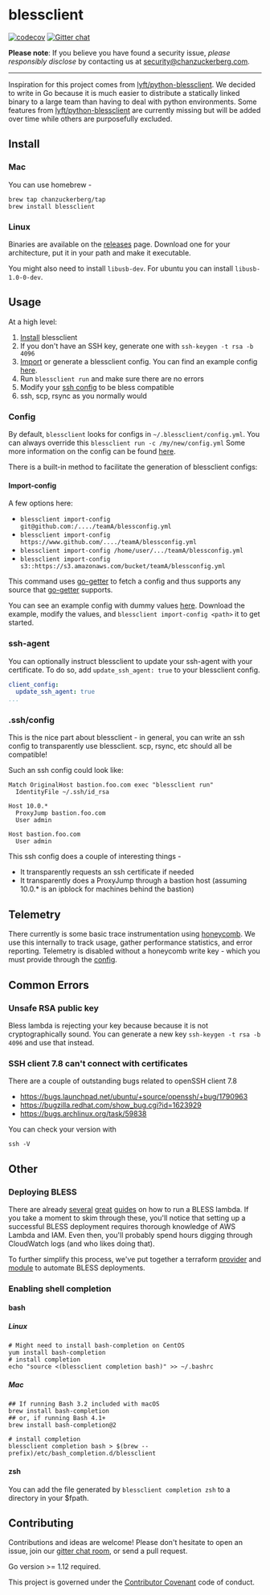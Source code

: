 # blessclient
[![codecov](https://codecov.io/gh/chanzuckerberg/blessclient/branch/master/graph/badge.svg)](https://codecov.io/gh/chanzuckerberg/blessclient) [![Gitter chat](https://badges.gitter.im/gitterHQ/gitter.png)](https://gitter.im/chanzuckerberg/blessclient)

**Please note**: If you believe you have found a security issue, _please responsibly disclose_ by contacting us at [security@chanzuckerberg.com](mailto:security@chanzuckerberg.com).

----

Inspiration for this project comes from [lyft/python-blessclient](https://github.com/lyft/python-blessclient).
We decided to write in Go because it is much easier to distribute a statically linked binary to a large team than having to deal with python environments. Some features from [lyft/python-blessclient](https://github.com/lyft/python-blessclient) are currently missing but will be added over time while others are purposefully excluded.

## Install

### Mac

You can use homebrew -

```
brew tap chanzuckerberg/tap
brew install blessclient
```

### Linux
Binaries are available on the [releases](https://github.com/chanzuckerberg/blessclient/releases) page. Download one for your architecture, put it in your path and make it executable.

You might also need to install `libusb-dev`. For ubuntu you can install `libusb-1.0-0-dev`.

## Usage

At a high level:
1. [Install](#install) blessclient
1. If you don't have an SSH key, generate one with `ssh-keygen -t rsa -b 4096`
1. [Import](#import-config) or generate a blessclient config. You can find an example config [here](examples/config.yml).
1. Run `blessclient run` and make sure there are no errors
1. Modify your [ssh config](#sshconfig) to be bless compatible
1. ssh, scp, rsync as you normally would

### Config

By default, `blessclient` looks for configs in `~/.blessclient/config.yml`. You can always override this `blessclient run -c /my/new/config.yml`
Some more information on the config can be found [here](pkg/config/config.go).

There is a built-in method to facilitate the generation of blessclient configs:

#### Import-config

A few options here:
- `blessclient import-config git@github.com:/..../teamA/blessconfig.yml`
- `blessclient import-config https://www.github.com/..../teamA/blessconfig.yml`
- `blessclient import-config /home/user/.../teamA/blessconfig.yml`
- `blessclient import-config s3::https://s3.amazonaws.com/bucket/teamA/blessconfig.yml`

This command uses [go-getter](https://github.com/hashicorp/go-getter) to fetch a config and thus supports any source that [go-getter](https://github.com/hashicorp/go-getter#supported-protocols-and-detectors) supports.

You can see an example config with dummy values [here](examples/config.yml). Download the example, modify the values, and `blessclient import-config <path>` it to get started.

### ssh-agent

You can optionally instruct blessclient to update your ssh-agent with your certificate. To do so, add `update_ssh_agent: true` to your blessclient config.

```yml
client_config:
  update_ssh_agent: true
...
```
### .ssh/config

This is the nice part about blessclient - in general, you can write an ssh config to transparently use blessclient. scp, rsync, etc should all be compatible!

Such an ssh config could look like:

```
Match OriginalHost bastion.foo.com exec "blessclient run"
  IdentityFile ~/.ssh/id_rsa

Host 10.0.*
  ProxyJump bastion.foo.com
  User admin

Host bastion.foo.com
  User admin
```

This ssh config does a couple of interesting things -

- It transparently requests an ssh certificate if needed
- It transparently does a ProxyJump through a bastion host (assuming 10.0.* is an ipblock for machines behind the bastion)

## Telemetry
There currently is some basic trace instrumentation using [honeycomb](https://www.honeycomb.io/). We use this internally to track usage, gather performance statistics, and error reporting. Telemetry is disabled without a honeycomb write key - which you must provide through the [config](pkg/config/config.go).

## Common Errors

### Unsafe RSA public key
Bless lambda is rejecting your key because because it is not cryptographically sound. You can generate a new key `ssh-keygen -t rsa -b 4096` and use that instead.

### SSH client 7.8 can't connect with certificates
There are a couple of outstanding bugs related to openSSH client 7.8
- https://bugs.launchpad.net/ubuntu/+source/openssh/+bug/1790963
- https://bugzilla.redhat.com/show_bug.cgi?id=1623929
- https://bugs.archlinux.org/task/59838

You can check your version with
```
ssh -V
```

## Other
### Deploying BLESS
There are already [several](https://github.com/lyft/python-blessclient#run-a-bless-lambda-in-aws) [great](http://marcyoung.us/post/bless-part1/) [guides](https://www.tastycidr.net/a-practical-guide-to-deploying-netflixs-bless-certificate-authority/) on how to run a BLESS lambda. If you take a moment to skim through these, you'll notice that setting up a successful BLESS deployment requires thorough knowledge of AWS Lambda and IAM. Even then, you'll probably spend hours digging through CloudWatch logs (and who likes doing that).

To further simplify this process, we've put together a terraform [provider](https://github.com/chanzuckerberg/terraform-provider-bless) and [module](https://github.com/chanzuckerberg/cztack/tree/master/bless-ca) to automate BLESS deployments.

### Enabling shell completion
#### bash
##### Linux
```
# Might need to install bash-completion on CentOS
yum install bash-completion
# install completion
echo "source <(blessclient completion bash)" >> ~/.bashrc
```

##### Mac
```
## If running Bash 3.2 included with macOS
brew install bash-completion
## or, if running Bash 4.1+
brew install bash-completion@2

# install completion
blessclient completion bash > $(brew --prefix)/etc/bash_completion.d/blessclient
```

#### zsh
You can add the file generated by `blessclient completion zsh` to a directory in your $fpath.

## Contributing
Contributions and ideas are welcome! Please don't hesitate to open an issue, join our [gitter chat room](https://gitter.im/chanzuckerberg/blessclient), or send a pull request.

Go version >= 1.12 required.

This project is governed under the [Contributor Covenant](https://www.contributor-covenant.org/version/1/4/code-of-conduct) code of conduct.
